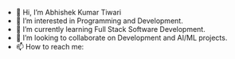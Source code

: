 - 👋 Hi, I’m Abhishek Kumar Tiwari
- 👀 I’m interested in Programming and Development.
- 🌱 I’m currently learning Full Stack Software Development.
- 💞️ I’m looking to collaborate on Development and AI/ML projects.
- 📫 How to reach me:

<!---
a1mrabhi/a1mrabhi is a ✨ special ✨ repository because its `README.md` (this file) appears on your GitHub profile.
You can click the Preview link to take a look at your changes.
--->
